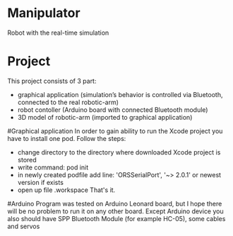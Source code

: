 # Manipulator
Robot with the real-time simulation

# Project
This project consists of 3 part:
- graphical application (simulation’s behavior is controlled via Bluetooth, connected to the real robotic-arm)
- robot contoller (Arduino board with connected Bluetooth module)
- 3D model of robotic-arm (imported to graphical application)

#Graphical application
 In order to gain ability to run the Xcode project you have to install one pod.
 Follow the steps:
  - change directory to the directory where downloaded Xcode project is stored
  - write command: pod init
  - in newly created podfile add line: 'ORSSerialPort', '~> 2.0.1' or newest version if exists
  - open up file .workspace 
  That's it. 

#Arduino 
 Program was tested on Arduino Leonard board, but I hope there will be no problem to run it on any other board. 
 Except Arduino device you also should have SPP Bluetooth Module (for example HC-05), some cables and servos
